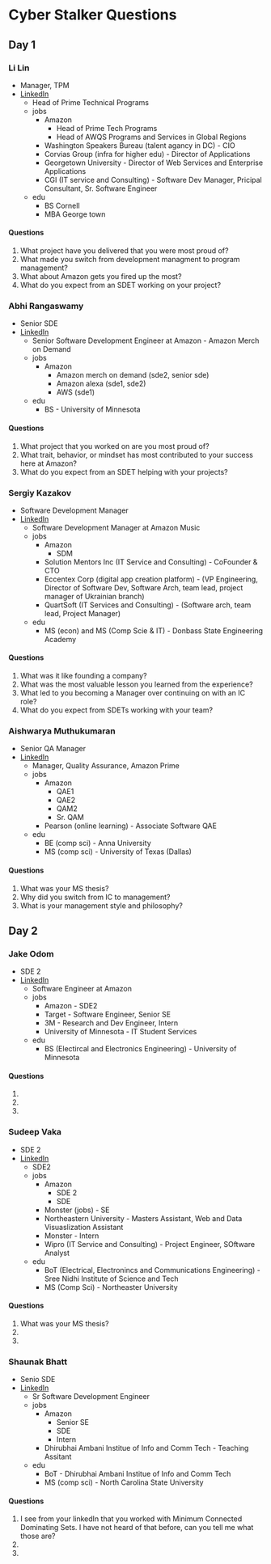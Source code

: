 # Cyber Stalker Questions

## Day 1
### Li Lin
- Manager, TPM
- [LinkedIn](https://www.linkedin.com/in/ll792000/)
	- Head of Prime Technical Programs
	- jobs
		- Amazon
			- Head of Prime Tech Programs
			- Head of AWQS Programs and Services in Global Regions
		- Washington Speakers Bureau (talent agancy in DC) - CIO
		- Corvias Group (infra for higher edu) - Director of Applications
		- Georgetown University - Director of Web Services and Enterprise Applications
		- CGI (IT service and Consulting) - Software Dev Manager, Pricipal Consultant, Sr. Software Engineer
	- edu
		- BS Cornell
		- MBA George town

#### Questions
1. What project have you delivered that you were most proud of?
2. What made you switch from development managment to program management?
3. What about Amazon gets you fired up the most?
4. What do you expect from an SDET working on your project?

### Abhi Rangaswamy
- Senior SDE
- [LinkedIn](https://www.linkedin.com/in/abrang/)
	- Senior Software Development Engineer at Amazon - Amazon Merch on Demand
	- jobs
		- Amazon
			- Amazon merch on demand (sde2, senior sde)
			- Amazon alexa (sde1, sde2)
			- AWS (sde1)
	- edu
		- BS - University of Minnesota

#### Questions
1. What project that you worked on are you most proud of?
2. What trait, behavior, or mindset has most contributed to your success here at Amazon?
3. What do you expect from an SDET helping with your projects?

### Sergiy Kazakov
- Software Development Manager
- [LinkedIn](https://www.linkedin.com/in/sergiy-kazakov-3b23001b/)
	- Software Development Manager at Amazon Music
	- jobs
		- Amazon
			- SDM
		- Solution Mentors Inc (IT Service and Consulting) - CoFounder & CTO
		- Eccentex Corp (digital app creation platform) - (VP Engineering, Director of Software Dev, Software Arch, team lead, project manager of Ukrainian branch)
		- QuartSoft (IT Services and Consulting) - (Software arch, team lead, Project Manager)
	- edu
		- MS (econ) and MS (Comp Scie & IT) - Donbass State Engineering Academy

#### Questions
1. What was it like founding a company?
  1. What was the most valuable lesson you learned from the experience?
2. What led to you becoming a Manager over continuing on with an IC role?
3. What do you expect from SDETs working with your team?

### Aishwarya Muthukumaran
- Senior QA Manager
- [LinkedIn](https://www.linkedin.com/in/aishwaryamuthukumaran/)
	- Manager, Quality Assurance, Amazon Prime
	- jobs
		- Amazon
			- QAE1 
			- QAE2
			- QAM2
			- Sr. QAM
		- Pearson (online learning) - Associate Software QAE
	- edu
		- BE (comp sci) - Anna University
		- MS (comp sci) - University of Texas (Dallas)

#### Questions
1. What was your MS thesis?
2. Why did you switch from IC to management?
3. What is your management style and philosophy?

## Day 2
### Jake Odom
- SDE 2 
- [LinkedIn](https://www.linkedin.com/in/jacobodom/)
	- Software Engineer at Amazon
	- jobs
		- Amazon - SDE2
		- Target - Software Engineer, Senior SE
		- 3M - Research and Dev Engineer, Intern
		- University of Minnesota - IT Student Services
	- edu
		- BS (Electircal and Electronics Engineering) - University of Minnesota

#### Questions
1. 
2. 
3. 

### Sudeep Vaka
- SDE 2
- [LinkedIn](https://www.linkedin.com/in/abrang/)
	- SDE2
	- jobs
		- Amazon
			- SDE 2
			- SDE
		- Monster (jobs) - SE
		- Northeastern University - Masters Assistant, Web and Data Visuaslization Assistant
		- Monster - Intern
		- Wipro (IT Service and Consulting) - Project Engineer, SOftware Analyst
	- edu
		- BoT (Electrical, Electronincs and Communications Engineering) - Sree Nidhi Institute of Science and Tech
		- MS (Comp Sci) - Northeaster University

#### Questions
1. What was your MS thesis?
2. 
3. 

### Shaunak Bhatt
- Senio SDE
- [LinkedIn](https://www.linkedin.com/in/shaunakbhatt/)
	- Sr Software Development Engineer
	- jobs
		- Amazon
			- Senior SE
			- SDE
			- Intern
		- Dhirubhai Ambani Institue of Info and Comm Tech - Teaching Assitant
	- edu
		- BoT - Dhirubhai Ambani Institue of Info and Comm Tech
		- MS (comp sci) - North Carolina State University

#### Questions
1. I see from your linkedIn that you worked with Minimum Connected Dominating Sets. I have not heard of that before, can you tell me what those are?
2. 
3. 
